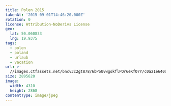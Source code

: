 ```yaml
---
title: Polen 2015
takenAt: '2015-09-01T14:46:20.000Z'
rotation: 0
license: Attribution-NoDerivs License
geo:
  lat: 50.060833
  lng: 19.9375
tags:
  - polen
  - poland
  - urlaub
  - vacation
url: >-
  //images.ctfassets.net/bncv3c2gt878/6bPoUvwgokflPOr6eKfO7Y/c0a21e640a982c69a75ba494baa46cd1/polen-2015_25324750584_o
size: 2895620
image:
  width: 4310
  height: 2868
contentType: image/jpeg
---
```


